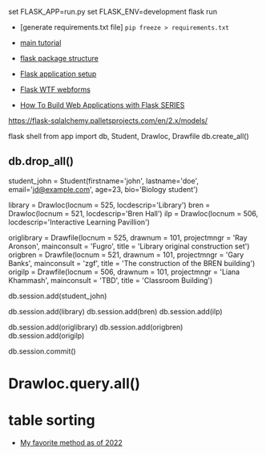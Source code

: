 set FLASK_APP=run.py
set FLASK_ENV=development
flask run

- [generate requirements.txt file]
  `pip freeze > requirements.txt`

- [main tutorial](https://www.digitalocean.com/community/tutorials/how-to-use-flask-sqlalchemy-to-interact-with-databases-in-a-flask-application)
- [flask package structure](https://medium.com/thedevproject/flask-project-structure-the-right-choice-to-start-4553740fad98)
- [Flask application setup](https://flask.palletsprojects.com/en/1.1.x/tutorial/factory/)

- [Flask WTF webforms](https://www.digitalocean.com/community/tutorials/how-to-use-and-validate-web-forms-with-flask-wtf)

- [How To Build Web Applications with Flask SERIES](https://www.digitalocean.com/community/tutorial_series/how-to-create-web-sites-with-flask)

https://flask-sqlalchemy.palletsprojects.com/en/2.x/models/

flask shell
from app import db, Student, Drawloc, Drawfile
db.create_all()

## db.drop_all()

student_john = Student(firstname='john', lastname='doe',
email='jd@example.com', age=23,
bio='Biology student')

library = Drawloc(locnum = 525, locdescrip='Library')
bren = Drawloc(locnum = 521, locdescrip='Bren Hall')
ilp = Drawloc(locnum = 506, locdescrip='Interactive Learning Pavillion')

origlibrary = Drawfile(locnum = 525, drawnum = 101, projectmngr = 'Ray Aronson', mainconsult = 'Fugro', title = 'Library original construction set')
origbren = Drawfile(locnum = 521, drawnum = 101, projectmngr = 'Gary Banks', mainconsult = 'zgf', title = 'The construction of the BREN building')
origilp = Drawfile(locnum = 506, drawnum = 101, projectmngr = 'Liana Khammash', mainconsult = 'TBD', title = 'Classroom Building')

db.session.add(student_john)

db.session.add(library)
db.session.add(bren)
db.session.add(ilp)

db.session.add(origlibrary)
db.session.add(origbren)
db.session.add(origilp)

db.session.commit()

# Drawloc.query.all()

# table sorting

- [My favorite method as of 2022](https://stackoverflow.com/a/70024272/747748)
